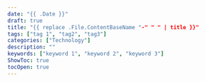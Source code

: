 ```yaml
---
date: "{{ .Date }}"
draft: true
title: "{{ replace .File.ContentBaseName "-" " " | title }}"
tags: ["tag 1", "tag2", "tag3"]
categories: ["Technology"] 
description: ""
keywords: ["keyword 1", "keyword 2", "keyword 3"]
ShowToc: true
tocOpen: true  
---
```

